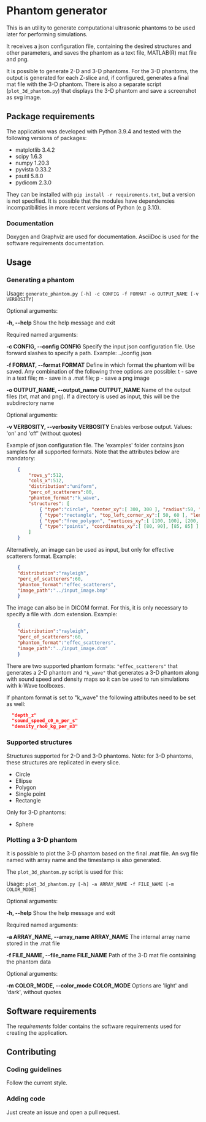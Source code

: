 # Phantom generator

This is an utility to generate computational ultrasonic phantoms to be used later for performing simulations.

It receives a json configuration file, containing the desired structures and other parameters, and saves the phantom as a text file, MATLAB(R) mat file and png.

It is possible to generate 2-D and 3-D phantoms. For the 3-D phantoms, the output is generated for each Z-slice and, if configured, generates a final mat file with the 3-D phantom. There is also a separate script (`plot_3d_phantom.py`) that displays the 3-D phantom and save a screenshot as svg image.

## Package requirements

The application was developed with Python 3.9.4 and tested with the following versions of packages:

* matplotlib 3.4.2
* scipy 1.6.3
* numpy 1.20.3
* pyvista 0.33.2
* psutil 5.8.0
* pydicom 2.3.0

They can be installed with `pip install -r requirements.txt`, but a version is not specified. It is possible that the modules have dependencies incompatibilities in more recent versions of Python (e.g 3.10).

### Documentation

Doxygen and Graphviz are used for documentation. AsciiDoc is used for the software requirements documentation.

## Usage

### Generating a phantom

Usage: `generate_phantom.py [-h] -c CONFIG -f FORMAT -o OUTPUT_NAME [-v VERBOSITY]`

Optional arguments:

  **-h, --help** Show the help message and exit

Required named arguments:

  **-c CONFIG, --config CONFIG** Specify the input json configuration file. Use forward slashes to specify a path. Example: ../config.json

  **-f FORMAT, --format FORMAT** Define in which format the phantom will be saved. Any combination of the following three options are possible: t - save in a text file; m - save in a .mat file; p - save a png image

  **-o OUTPUT_NAME, --output_name OUTPUT_NAME** Name of the output files (txt, mat and png). If a directory is used as input, this will be the subdirectory name

Optional arguments:

  **-v VERBOSITY, --verbosity VERBOSITY** Enables verbose output. Values: 'on' and 'off' (without quotes)

Example of json configuration file. The 'examples' folder contains json samples for all supported formats. Note that the attributes below are mandatory:

```json
    {
        "rows_y":512,
        "cols_x":512,
        "distribution":"uniform",
        "perc_of_scatterers":80,
        "phantom_format":"k_wave",
        "structures": [
            { "type":"circle", "center_xy":[ 300, 300 ], "radius":50, "scat_gain":3 },
            { "type":"rectangle", "top_left_corner_xy":[ 50, 60 ], "length_x":20, "length_y":30, "scat_gain":4 },
            { "type":"free_polygon", "vertices_xy":[ [100, 100], [200, 100], [200, 200] ], "scat_gain":0 },
            { "type":"points", "coordinates_xy":[ [80, 90], [85, 85] ], "scat_gain":2 }
        ]
    }
```

Alternatively, an image can be used as input, but only for effective scatterers format. Example:

```json
    {
    "distribution":"rayleigh",
    "perc_of_scatterers":60,
    "phantom_format":"effec_scatterers",
    "image_path":"../input_image.bmp"
    }
```

The image can also be in DICOM format. For this, it is only necessary to specify a file with .dcm extension. Example:

```json
    {
    "distribution":"rayleigh",
    "perc_of_scatterers":60,
    "phantom_format":"effec_scatterers",
    "image_path":"../input_image.dcm"
    }
```

There are two supported phantom formats: `"effec_scatterers"` that generates a 2-D phantom and `"k_wave"` that generates a 3-D phantom along with sound speed and density maps so it can be used to run simulations with k-Wave toolboxes.

If phantom format is set to "k_wave" the following attributes need to be set as well:

```json
  "depth_z"
  "sound_speed_c0_m_per_s"
  "density_rho0_kg_per_m3"
```

### Supported structures

Structures supported for 2-D and 3-D phantoms. Note: for 3-D phantoms, these structures are replicated in every slice.

* Circle
* Ellipse
* Polygon
* Single point
* Rectangle

Only for 3-D phantoms:

* Sphere

### Plotting a 3-D phantom

It is possible to plot the 3-D phantom based on the final .mat file. An svg file named with array name and the timestamp is also generated.

The `plot_3d_phantom.py` script is used for this:

Usage: `plot_3d_phantom.py [-h] -a ARRAY_NAME -f FILE_NAME [-m COLOR_MODE]`

Optional arguments:

  **-h, --help** Show the help message and exit

Required named arguments:

  **-a ARRAY_NAME, --array_name ARRAY_NAME** The internal array name stored in the .mat file

  **-f FILE_NAME, --file_name FILE_NAME** Path of the 3-D mat file containing the phantom data

Optional arguments:

  **-m COLOR_MODE, --color_mode COLOR_MODE** Options are 'light' and 'dark', without quotes

## Software requirements

The *requirements* folder contains the software requirements used for creating the application.

## Contributing

### Coding guidelines

Follow the current style.

### Adding code

Just create an issue and open a pull request.
